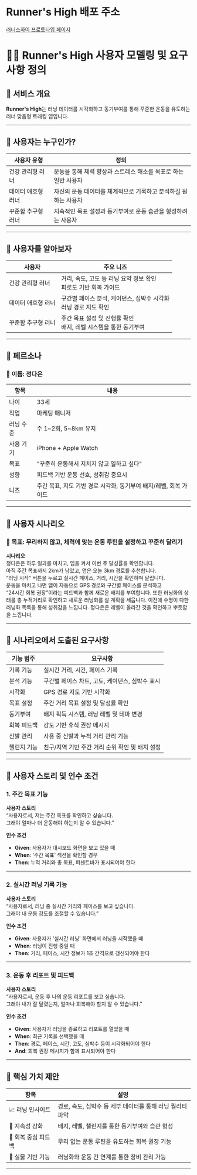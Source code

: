 # Runner's High 배포 주소
[러너스하이 프로토타입 페이지](https://firedrago95.github.io/Runners-High-prototype/)

# 🏃‍♀️ Runner's High 사용자 모델링 및 요구사항 정의

## 📌 서비스 개요
**Runner's High**는 러닝 데이터를 시각화하고 동기부여를 통해 꾸준한 운동을 유도하는 러너 맞춤형 트래킹 앱입니다.

---

## 📌 사용자는 누구인가?

| 사용자 유형 | 정의 |
|-------------|------|
| 건강 관리형 러너 | 운동을 통해 체력 향상과 스트레스 해소를 목표로 하는 일반 사용자 |
| 데이터 애호형 러너 | 자신의 운동 데이터를 체계적으로 기록하고 분석하길 원하는 사용자 |
| 꾸준함 추구형 러너 | 지속적인 목표 설정과 동기부여로 운동 습관을 형성하려는 사용자 |

---

## 📌 사용자를 알아보자

| 사용자 | 주요 니즈 |
|--------|-----------|
| 건강 관리형 러너 | 거리, 속도, 고도 등 러닝 요약 정보 확인<br>피로도 기반 회복 가이드 |
| 데이터 애호형 러너 | 구간별 페이스 분석, 케이던스, 심박수 시각화<br>러닝 경로 지도 확인 |
| 꾸준함 추구형 러너 | 주간 목표 설정 및 진행률 확인<br>배지, 레벨 시스템을 통한 동기부여 |

---

## 📌 페르소나

### 👤 이름: 정다은

| 항목 | 내용 |
|------|------|
| 나이 | 33세 |
| 직업 | 마케팅 매니저 |
| 러닝 수준 | 주 1~2회, 5~8km 유지 |
| 사용 기기 | iPhone + Apple Watch |
| 목표 | "꾸준히 운동해서 지치지 않고 일하고 싶다" |
| 성향 | 피드백 기반 운동 선호, 성취감 중요시 |
| 니즈 | 주간 목표, 지도 기반 경로 시각화, 동기부여 배지/레벨, 회복 가이드 |

---

## 📌 사용자 시나리오

### 🎯 목표: 무리하지 않고, 체력에 맞는 운동 루틴을 설정하고 꾸준히 달리기

**시나리오**  
정다은은 하루 일과를 마치고, 앱을 켜서 이번 주 달성률을 확인합니다.  
아직 주간 목표까지 2km가 남았고, 앱은 오늘 3km 경로를 추천합니다.  
“러닝 시작” 버튼을 누르고 실시간 페이스, 거리, 시간을 확인하며 달립니다.  
운동을 마치고 나면 앱이 자동으로 GPS 경로와 구간별 페이스를 분석하고  
“24시간 회복 권장”이라는 피드백과 함께 새로운 배지를 부여합니다.
또한 러닝화의 상태를 총 누적거리로 확인하고 새로운 러닝화를 살 계획을 세웁니다.
이전에 수명이 다한 러닝화 목록을 통해 성취감을 느낍니다.
정다은은 레벨이 올라간 것을 확인하고 뿌듯함을 느낍니다.

---

## 📌 시나리오에서 도출된 요구사항

| 기능 범주 | 요구사항 |
|-----------|----------|
| 기록 기능 | 실시간 거리, 시간, 페이스 기록 |
| 분석 기능 | 구간별 페이스 차트, 고도, 케이던스, 심박수 표시 |
| 시각화 | GPS 경로 지도 기반 시각화 |
| 목표 설정 | 주간 거리 목표 설정 및 달성률 확인 |
| 동기부여 | 배지 획득 시스템, 러닝 레벨 및 테마 변경 |
| 회복 피드백 | 강도 기반 휴식 권장 메시지 |
| 신발 관리 | 사용 중 신발과 누적 거리 관리 기능 |
| 챌린지 기능 | 친구/지역 기반 주간 거리 순위 확인 및 배지 설정 |

---

## 📌 사용자 스토리 및 인수 조건

### 1. 주간 목표 기능

**사용자 스토리**  
“사용자로서, 저는 주간 목표를 확인하고 싶습니다.  
그래야 얼마나 더 운동해야 하는지 알 수 있습니다.”

**인수 조건**
- **Given**: 사용자가 대시보드 화면을 보고 있을 때
- **When**: ‘주간 목표’ 섹션을 확인할 경우
- **Then**: 누적 거리와 총 목표, 퍼센트바가 표시되어야 한다

---

### 2. 실시간 러닝 기록 기능

**사용자 스토리**  
“사용자로서, 러닝 중 실시간 거리와 페이스를 보고 싶습니다.  
그래야 내 운동 강도를 조절할 수 있습니다.”

**인수 조건**
- **Given**: 사용자가 '실시간 러닝' 화면에서 러닝을 시작했을 때
- **When**: 러닝이 진행 중일 때
- **Then**: 거리, 페이스, 시간 정보가 1초 간격으로 갱신되어야 한다

---

### 3. 운동 후 리포트 및 피드백

**사용자 스토리**  
“사용자로서, 운동 후 나의 운동 리포트를 보고 싶습니다.  
그래야 내가 잘 달렸는지, 얼마나 회복해야 할지 알 수 있습니다.”

**인수 조건**
- **Given**: 사용자가 러닝을 종료하고 리포트를 열었을 때
- **When**: 최근 기록을 선택했을 때
- **Then**: 경로, 페이스, 시간, 고도, 심박수 등이 시각화되어야 한다
- **And**: 회복 권장 메시지가 함께 표시되어야 한다

---

## 📌 핵심 가치 제안

| 항목 | 설명 |
|------|------|
| 📈 러닝 인사이트 | 경로, 속도, 심박수 등 세부 데이터를 통해 러닝 퀄리티 파악 |
| 🧭 지속성 강화 | 배지, 레벨, 챌린지를 통한 동기부여와 습관 형성 |
| 🧘 회복 중심 피드백 | 무리 없는 운동 루틴을 유도하는 회복 권장 기능 |
| 👟 실물 기반 기능 | 러닝화와 운동 간 연계를 통한 장비 관리 가능 |

---
